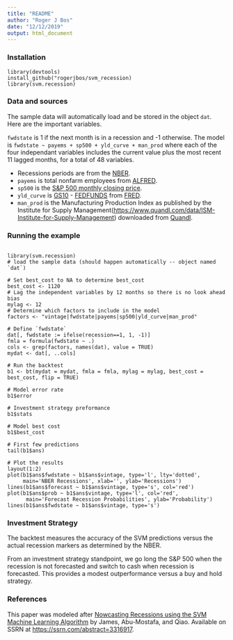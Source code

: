 ```yaml
---
title: "README"
author: "Roger J Bos"
date: "12/12/2019"
output: html_document
---
```


### Installation

```
library(devtools)
install_github("rogerjbos/svm_recession)
library(svm.recession)
```

### Data and sources

The sample data will automatically load and be stored in the object `dat`.  Here are the important variables.

`fwdstate` is 1 if the next month is in a recession and -1 otherwise.
The model is `fwdstate ~ payems + sp500 + yld_curve + man_prod`
where each of the four independant variables includes the current value plus the most recent 11 lagged months, for a total of 48 variables.

* Recessions periods are from the [NBER](https://www.nber.org/cycles.html).
* `payems` is total nonfarm employees from [ALFRED](https://alfred.stlouisfed.org/series?seid=PAYEMS).
* `sp500` is the [S&P 500 monthly closing price](https://www.multpl.com/s-p-500-historical-prices/table/by-month).
* `yld_curve` is [GS10](https://fred.stlouisfed.org/series/GS10) - [FEDFUNDS](https://fred.stlouisfed.org/series/FEDFUNDS) from [FRED](https://fred.stlouisfed.org).
* `man_prod` is the Manufacturing Production Index as published by the Institute for Supply Management(https://www.quandl.com/data/ISM-Institute-for-Supply-Management) downloaded from [Quandl](https://www.quandl.com/data/ISM/MAN_PROD-Manufacturing-Production-Index).

### Running the example

```{r}

library(svm.recession)
# load the sample data (should happen automatically -- object named `dat`)

# Set best_cost to NA to determine best_cost
best_cost <- 1120 
# Lag the independent variables by 12 months so there is no look ahead bias
mylag <- 12
# Determine which factors to include in the model
factors <- "vintage|fwdstate|payems|sp500|yld_curve|man_prod"

# Define `fwdstate`
dat[, fwdstate := ifelse(recession==1, 1, -1)]
fmla = formula(fwdstate ~ .)
cols <- grep(factors, names(dat), value = TRUE)
mydat <- dat[, ..cols]

# Run the backtest
b1 <- bt(mydat = mydat, fmla = fmla, mylag = mylag, best_cost = best_cost, flip = TRUE)

# Model error rate
b1$error

# Investment strategy preformance
b1$stats  

# Model best cost
b1$best_cost

# First few predictions
tail(b1$ans)

# Plot the results
layout(1:2)
plot(b1$ans$fwdstate ~ b1$ans$vintage, type='l', lty='dotted', 
     main='NBER Recessions', xlab='', ylab='Recessions')
lines(b1$ans$forecast ~ b1$ans$vintage, type='s', col='red')
plot(b1$ans$prob ~ b1$ans$vintage, type='l', col='red',
      main='Forecast Recession Probabilities', ylab='Probability')
lines(b1$ans$fwdstate ~ b1$ans$vintage, type='s')

```

### Investment Strategy

The backtest measures the accuracy of the SVM predictions versus the actual recession markers as determined by the NBER.

From an investment strategy standpoint, we go long the S&P 500 when the recession is not forecasted and switch to cash when recession is forecasted.  This provides a modest outperformance versus a buy and hold strategy.

### References

This paper was modeled after [Nowcasting Recessions using the SVM Machine Learning Algorithm](https://ssrn.com/abstract=3316917) by James, Abu-Mostafa, and Qiao.  Available on SSRN at <https://ssrn.com/abstract=3316917>.
